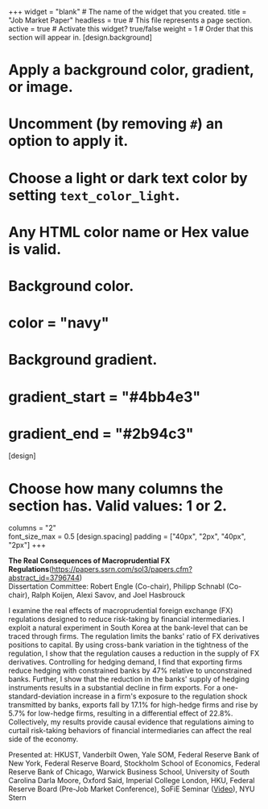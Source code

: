 +++
widget = "blank"  # The name of the widget that you created.
title = "Job Market Paper"
headless = true  # This file represents a page section.
active = true  # Activate this widget? true/false
weight = 1  # Order that this section will appear in.
[design.background]
  # Apply a background color, gradient, or image.
  #   Uncomment (by removing `#`) an option to apply it.
  #   Choose a light or dark text color by setting `text_color_light`.
  #   Any HTML color name or Hex value is valid.

  # Background color.
  # color = "navy"
  
  # Background gradient.
  # gradient_start = "#4bb4e3"
  # gradient_end = "#2b94c3"
[design]
  # Choose how many columns the section has. Valid values: 1 or 2.
  columns = "2"  
  font_size_max = 0.5
[design.spacing]
  padding = ["40px", "2px", "40px", "2px"]
+++

**The Real Consequences of Macroprudential FX Regulations**(https://papers.ssrn.com/sol3/papers.cfm?abstract_id=3796744)  
Dissertation Committee: Robert Engle (Co-chair), Philipp Schnabl (Co-chair), Ralph Koijen, Alexi Savov, and Joel Hasbrouck  

I examine the real effects of macroprudential foreign exchange (FX) regulations designed to reduce risk-taking by financial intermediaries. I exploit a natural experiment in South Korea at the bank-level that can be traced through firms. The regulation limits the banks' ratio of FX derivatives positions to capital. By using cross-bank variation in the tightness of the regulation, I show that the regulation causes a reduction in the supply of FX derivatives. Controlling for hedging demand, I find that exporting firms reduce hedging with constrained banks by 47% relative to unconstrained banks. Further, I show that the reduction in the banks' supply of hedging instruments results in a substantial decline in firm exports. For a one-standard-deviation increase in a firm's exposure to the regulation shock transmitted by banks, exports fall by 17.1% for high-hedge firms and rise by 5.7% for low-hedge firms, resulting in a differential effect of 22.8%. Collectively, my results provide causal evidence that regulations aiming to curtail risk-taking behaviors of financial intermediaries can affect the real side of the economy.   

Presented at: HKUST, Vanderbilt Owen, Yale SOM, Federal Reserve Bank of New York, Federal Reserve Board, Stockholm School of Economics, Federal Reserve Bank of Chicago, Warwick Business School, University of South Carolina Darla Moore, Oxford Said, Imperial College London, HKU, Federal Reserve Board (Pre-Job Market Conference), SoFiE Seminar ([Video](https://www.youtube.com/watch?v=k2d0zeu2a5U)), NYU Stern 
